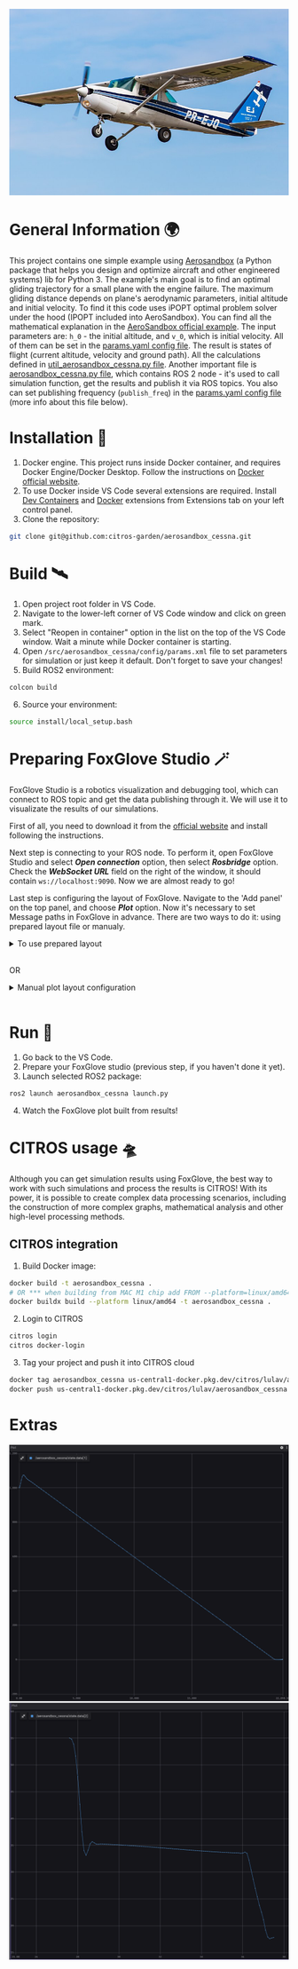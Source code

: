 ![jpg](/docs/img/cessna152.jpg "Our test superplane :)")
# General Information 🌍
This project contains one simple example using [Aerosandbox](https://github.com/peterdsharpe/AeroSandbox) (a Python package that helps you design and optimize aircraft and other engineered systems) lib for Python 3. The example's main goal is to find an optimal gliding trajectory for a small plane with the engine failure.
The maximum gliding distance depends on plane's aerodynamic parameters, initial altitude and initial velocity. To find it this code uses iPOPT optimal problem solver under the hood (IPOPT included into AeroSandbox). You can find all the mathematical explanation in the [AeroSandbox official example](https://github.com/peterdsharpe/AeroSandbox/blob/fb7e481b0dd251638e07c4379057b530b83367ea/tutorial/03%20-%20Trajectory%20Optimization%20and%20Optimal%20Control/03%20-%20The%20AeroSandbox%20Dynamics%20Stack/04%20-%202D%20Aircraft%20Dynamics%20for%20Mission%20Performance%20Analysis.ipynb). 
The input parameters are: ```h_0``` - the initial altitude, and ```v_0```, which is initial velocity. All of them  can be set in the [params.yaml config file](/src/aerosandbox_cessna/config/params.yaml). The result is states of flight (current altitude, velocity and ground path). All the calculations defined in [util_aerosandbox_cessna.py file](/src/aerosandbox_cessna/aerosandbox_cessna/util_aerosandbox_cessna.py).
Another important file is [aerosandbox_cessna.py file](/src/aerosandbox_cessna/aerosandbox_cessna/aerosandbox_cessna.py), which contains ROS 2 node  - it's used to call simulation function, get the results and publish it via ROS topics. You also can set publishing frequency (```publish_freq```) in the [params.yaml config file](/src/aerosandbox_cessna/config/params.yaml) (more info about this file below).


# Installation 🛫
1. Docker engine. This project runs inside Docker container, and requires Docker Engine/Docker Desktop. Follow the instructions on [Docker official website](https://www.docker.com/get-started/).
2. To use Docker inside VS Code several extensions are required. Install [Dev Containers](https://marketplace.visualstudio.com/items?itemName=ms-vscode-remote.remote-containers) and [Docker](https://marketplace.visualstudio.com/items?itemName=ms-azuretools.vscode-docker) extensions from Extensions tab on your left control panel.
3. Clone the repository:
```bash 
git clone git@github.com:citros-garden/aerosandbox_cessna.git
```

# Build 🛰
1. Open project root folder in VS Code.
2. Navigate to the lower-left corner of VS Code window and click on green mark.
3. Select "Reopen in container" option in the list on the top of the VS Code window. Wait a minute while Docker container is starting.
4. Open ```/src/aerosandbox_cessna/config/params.xml``` file to set parameters for simulation or just keep it default. Don't forget to save your changes!
5. Build ROS2 environment:
```bash 
colcon build
```
6. Source your environment:
```bash 
source install/local_setup.bash
```

# Preparing FoxGlove Studio 🪄
FoxGlove Studio is a robotics visualization and debugging tool, which can connect to ROS topic and get the data publishing through it. We will use it to visualizate the results of our simulations.

First of all, you need to download it from the [official website](https://foxglove.dev/) and install following the instructions. 

Next step is connecting to your ROS node. To perform it, open FoxGlove Studio and select *__Open connection__* option, then select *__Rosbridge__* option. Check the *__WebSocket URL__* field on the right of the window, it should contain ```ws://localhost:9090```. Now we are almost ready to go!

Last step is configuring the layout of FoxGlove. Navigate to the 'Add panel' on the top panel, and choose __*Plot*__ option. Now it's necessary to set Message paths in FoxGlove in advance. There are two ways to do it: using prepared layout file or manualy.

<details>
  <summary>To use prepared layout</summary>

1. Click on the top left button (with FoxGlove icon), then click on the *__view__* and choose *__Import layout from file...__*.

2. Copy code from file in [foxglove_layouts](/foxglove_layouts/) folder for the example you want to use.

3. Contragulations! You are ready to start!
</details>
<br>

OR 

<details>
  <summary>Manual plot layout configuration</summary>

Add two plot tabs to your layout, then go to the first plot's settings tab, 'Series' tab and add ```/aerosandbox_cessna/state.data[1]``` line to the Message path. Now go to the 'X Axis' tab, set 'Value' to the 'Path (accumulated)' and set the Message path to the ```/aerosandbox_cessna/state.data[0]```. This will give you an Altitude/Ground path plot.
To get the velocity results go the second plot settings and set Message path equals to ```/aerosandbox_cessna/state.data[2]```.
Although the best way to process simulation results is CITROS notebook.
</details>
<br>


# Run 🚀
1. Go back to the VS Code.
2. Prepare your FoxGlove studio (previous step, if you haven't done it yet).
3. Launch selected ROS2 package:
```bash 
ros2 launch aerosandbox_cessna launch.py
```
4. Watch the FoxGlove plot built from results!

# CITROS usage 🛸
Although you can get simulation results using FoxGlove, the best way to work with such simulations and process the results is CITROS! With its power, it is possible to create complex data processing scenarios, including the construction of more complex graphs, mathematical analysis and other high-level processing methods.

## CITROS integration
1. Build Docker image:
```bash
docker build -t aerosandbox_cessna .
# OR *** when building from MAC M1 chip add FROM --platform=linux/amd64 ***
docker buildx build --platform linux/amd64 -t aerosandbox_cessna .   
```
2. Login to CITROS
 ```bash
citros login
citros docker-login
```
3. Tag your project and push it into CITROS cloud
 ```bash
docker tag aerosandbox_cessna us-central1-docker.pkg.dev/citros/lulav/aerosandbox_cessna
docker push us-central1-docker.pkg.dev/citros/lulav/aerosandbox_cessna
```


# Extras

![png](/docs/img/img0.png "Results example")
![png](/docs/img/img1.png "Results example")
